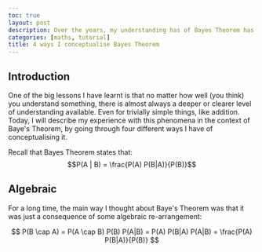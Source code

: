 ```yaml
---
toc: true
layout: post
description: Over the years, my understanding has of Bayes Theorem has increased. Here, I describe my understanding my showing four different way I have conceptualised it.
categories: [maths, tutorial]
title: 4 ways I conceptualise Bayes Theorem
---
```


## Introduction
One of the big lessons I have learnt is that no matter how well (you think) you understand something, there is almost always a deeper or clearer level of understanding available. Even for trivially simple things, like addition. Today, I will describe my experience with this phenomena in the context of Baye's Theorem, by going through four different ways I have of conceptualising it.

Recall that Bayes Theorem states that:
$$P(A | B) = \frac{P(A) P(B|A)}{P(B)}$$

## Algebraic
For a long time, the main way I thought about Baye's Theorem was that it was just a consequence of some algebraic re-arrangement:

$$
P(B \cap A) = P(A \cap B)
P(B) P(A|B) = P(A) P(B|A)
P(A|B) = \frac{P(A) P(B|A)}{P(B)}
$$
